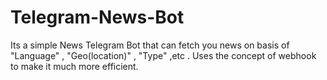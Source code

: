 # Telegram-News-Bot


Its a simple News Telegram Bot that can fetch you news on basis of "Language" , "Geo(location)" , "Type" ,etc .
Uses the concept of webhook to make it much more efficient.

